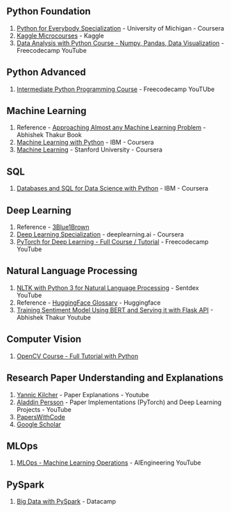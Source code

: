 ## Python Foundation
1. [Python for Everybody Specialization](https://www.coursera.org/specializations/python?) - University of Michigan - Coursera
2. [Kaggle Microcourses](https://www.kaggle.com/learn) - Kaggle
3. [Data Analysis with Python Course - Numpy, Pandas, Data Visualization](https://www.youtube.com/watch?v=GPVsHOlRBBI) - Freecodecamp YouTube

## Python Advanced
1. [Intermediate Python Programming Course](https://www.youtube.com/watch?v=HGOBQPFzWKo) - Freecodecamp YouTUbe

## Machine Learning
1. Reference - [Approaching Almost any Machine Learning Problem](https://github.com/abhi1thakur/approachingalmost/blob/master/AAAMLP.pdf) - Abhishek Thakur Book
2. [Machine Learning with Python](https://www.coursera.org/learn/machine-learning-with-python?specialization=ibm-data-science) - IBM - Coursera
3. [Machine Learning](https://www.coursera.org/learn/machine-learning) - Stanford University - Coursera

## SQL
1. [Databases and SQL for Data Science with Python](https://www.coursera.org/learn/sql-data-science?specialization=ibm-data-science) - IBM - Coursera

## Deep Learning
1. Reference - [3Blue1Brown](https://www.youtube.com/channel/UCYO_jab_esuFRV4b17AJtAw)
2. [Deep Learning Specialization](https://www.coursera.org/specializations/deep-learning) - deeplearning.ai - Coursera
3. [PyTorch for Deep Learning - Full Course / Tutorial](https://www.youtube.com/watch?v=GIsg-ZUy0MY&t=2s) - Freecodecamp YouTube

## Natural Language Processing
1. [NLTK with Python 3 for Natural Language Processing](https://www.youtube.com/playlist?list=PLQVvvaa0QuDf2JswnfiGkliBInZnIC4HL) - Sentdex YouTube
2. Reference - [HuggingFace Glossary](https://huggingface.co/transformers/glossary.html) - Huggingface
3. [Training Sentiment Model Using BERT and Serving it with Flask API](https://www.youtube.com/watch?v=hinZO--TEk4&t=3427s) - Abhishek Thakur Youtube

## Computer Vision
1. [OpenCV Course - Full Tutorial with Python](https://www.youtube.com/watch?v=oXlwWbU8l2o)

## Research Paper Understanding and Explanations
1. [Yannic Kilcher](https://www.youtube.com/channel/UCZHmQk67mSJgfCCTn7xBfew) - Paper Explanations - Youtube
2. [Aladdin Persson](https://www.youtube.com/c/AladdinPersson/featured) - Paper Implementations (PyTorch) and Deep Learning Projects - YouTube
3. [PapersWithCode](https://paperswithcode.com/) 
4. [Google Scholar](https://scholar.google.com/)

## MLOps
1. [MLOps - Machine Learning Operations](https://www.youtube.com/playlist?list=PL3N9eeOlCrP5a6OA473MA4KnOXWnUyV_J) - AIEngineering YouTube

## PySpark
1. [Big Data with PySpark](https://learn.datacamp.com/skill-tracks/big-data-with-pyspark?version=1) - Datacamp
